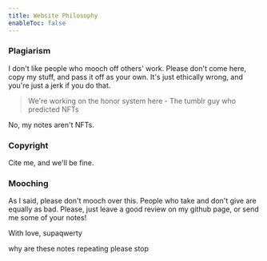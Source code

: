 ```yaml
---
title: Website Philosophy
enableToc: false
---
```


### Plagiarism
I don't like people who mooch off others' work. Please don't come here, copy my stuff, and pass it off as your own. It's just ethically wrong, and you're just a jerk if you do that.

> We're working on the honor system here - The tumblr guy who predicted NFTs

No, my notes aren't NFTs.

### Copyright
Cite me, and we'll be fine.
### Mooching
As I said, please don't mooch over this. People who take and don't give are equally as bad. Please, just leave a good review on my github page, or send me some of your notes!

With love,
supaqwerty

why are these notes repeating
please stop

